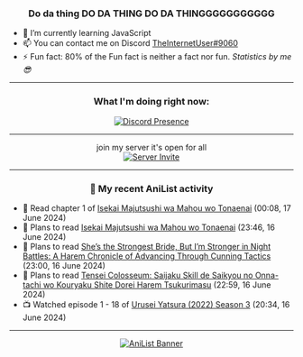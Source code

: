 <div align="center">

### Do da thing DO DA THING DO DA THINGGGGGGGGGGG
</div>

- 🌱 I’m currently learning JavaScript
- 📫 You can contact me on Discord [TheInternetUser#9060](https://discord.com/users/534117072796385300)
- ⚡ Fun fact: 80% of the Fun fact is neither a fact nor fun. _Statistics by me 😎_
<hr>

<div align="center">

### What I'm doing right now:
[![Discord Presence](https://lanyard.cnrad.dev/api/534117072796385300)](https://discord.com/users/534117072796385300)
<hr>

join my server it's open for all <br>
[![Server Invite](https://invidget.switchblade.xyz/bfYgVHxrSs)](https://discord.gg/bfYgVHxrSs)

<hr>
  
### 🌸 My recent AniList activity

</div>

<!-- ANILIST_ACTIVITY:start -->

-   📖 Read chapter 1 of [Isekai Majutsushi wa Mahou wo Tonaenai](https://anilist.co/manga/119973) (00:08, 17 June 2024)
-   📖 Plans to read [Isekai Majutsushi wa Mahou wo Tonaenai](https://anilist.co/manga/119973) (23:46, 16 June 2024)
-   📖 Plans to read [She’s the Strongest Bride, But I’m Stronger in Night Battles: A Harem Chronicle of Advancing Through Cunning Tactics](https://anilist.co/manga/161499) (23:00, 16 June 2024)
-   📖 Plans to read [Tensei Colosseum: Saijaku Skill de Saikyou no Onna-tachi wo Kouryaku Shite Dorei Harem Tsukurimasu](https://anilist.co/manga/152284) (22:59, 16 June 2024)
-   📺 Watched episode 1 - 18 of [Urusei Yatsura (2022) Season 3](https://anilist.co/anime/155645) (20:34, 16 June 2024)

<!-- ANILIST_ACTIVITY:end -->
<hr>

<div align="center">

[![AniList Banner](https://img.anili.st/User/929966)](https://anilist.co/user/TheInternetUser)

<!-- ![Profile views](https://gpvc.arturio.dev/TheInternetUse7) Since 2023-01-09 -->
<br>


</div>
